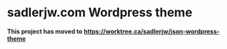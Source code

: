 # sadlerjw.com Wordpress theme

<strong>This project has moved to https://worktree.ca/sadlerjw/json-wordpress-theme</strong>
